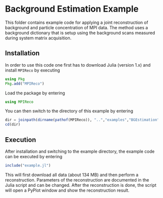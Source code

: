 # Background Estimation Example

This folder contains example code for applying a joint reconstruction of
background and particle concentration of MPI data. The method uses a background
dictionary that is setup using the background scans measured during system
matrix acquisition.

## Installation

In order to use this code one first has to download Julia (version 1.x) and install
`MPIReco` by executing

```julia
using Pkg
Pkg.add("MPIReco")
```

Load the package by entering
```julia
using MPIReco
```

You can then switch to the directory of this example by entering
```julia
dir = joinpath(dirname(pathof(MPIReco)), "..","examples","BGEstimation")
cd(dir)
```

## Execution
After installation and switching to the example directory, the example code can be
executed by entering

```julia
include("example.jl")
```

This will first download all data (about 134 MB) and then perform a reconstruction.
Parameters of the reconstruction are documented in the Julia script and can be
changed. After the reconstruction is done, the script will open a PyPlot window
and show the reconstruction result. 
